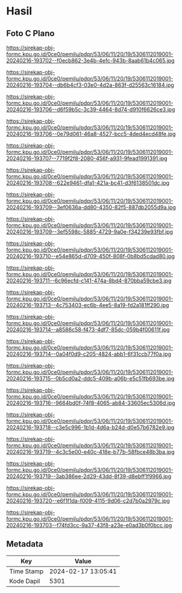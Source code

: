 # Hasil

## Foto C Plano

https://sirekap-obj-formc.kpu.go.id/0ce0/pemilu/pdpr/53/06/11/20/19/5306112019001-20240216-193702--f0ecb862-3e4b-4efc-943b-8aab61b4c065.jpg

https://sirekap-obj-formc.kpu.go.id/0ce0/pemilu/pdpr/53/06/11/20/19/5306112019001-20240216-193704--db6b4cf3-03e0-4d2a-863f-d25563c16184.jpg

https://sirekap-obj-formc.kpu.go.id/0ce0/pemilu/pdpr/53/06/11/20/19/5306112019001-20240216-193706--d6f59b5c-3c39-4464-8d74-d910f6626ce3.jpg

https://sirekap-obj-formc.kpu.go.id/0ce0/pemilu/pdpr/53/06/11/20/19/5306112019001-20240216-193706--0e79d061-46a8-4527-bcc5-4ded4ecd48fe.jpg

https://sirekap-obj-formc.kpu.go.id/0ce0/pemilu/pdpr/53/06/11/20/19/5306112019001-20240216-193707--7719f2f8-2080-456f-a931-9fead1991391.jpg

https://sirekap-obj-formc.kpu.go.id/0ce0/pemilu/pdpr/53/06/11/20/19/5306112019001-20240216-193708--622e9461-dfa1-421a-bc41-d3f6138501dc.jpg

https://sirekap-obj-formc.kpu.go.id/0ce0/pemilu/pdpr/53/06/11/20/19/5306112019001-20240216-193709--3ef0636a-dd80-4350-82f5-887db2055d9a.jpg

https://sirekap-obj-formc.kpu.go.id/0ce0/pemilu/pdpr/53/06/11/20/19/5306112019001-20240216-193709--3ef5598c-5885-4729-9a0e-f34239e93fbf.jpg

https://sirekap-obj-formc.kpu.go.id/0ce0/pemilu/pdpr/53/06/11/20/19/5306112019001-20240216-193710--e54e865d-d709-450f-808f-0b8bd5cdad80.jpg

https://sirekap-obj-formc.kpu.go.id/0ce0/pemilu/pdpr/53/06/11/20/19/5306112019001-20240216-193711--6c96ecfd-c141-474a-8bd4-870bba59cbe3.jpg

https://sirekap-obj-formc.kpu.go.id/0ce0/pemilu/pdpr/53/06/11/20/19/5306112019001-20240216-193713--4c753403-ec6b-4ee5-8a19-fd2a181ff290.jpg

https://sirekap-obj-formc.kpu.go.id/0ce0/pemilu/pdpr/53/06/11/20/19/5306112019001-20240216-193714--a8586c58-f473-4df7-85dc-059b4f00611f.jpg

https://sirekap-obj-formc.kpu.go.id/0ce0/pemilu/pdpr/53/06/11/20/19/5306112019001-20240216-193714--0a04f0d9-c205-4824-abb1-6f31ccb77f0a.jpg

https://sirekap-obj-formc.kpu.go.id/0ce0/pemilu/pdpr/53/06/11/20/19/5306112019001-20240216-193715--0b5cd0a2-ddc5-409b-a06b-e5c51fb693be.jpg

https://sirekap-obj-formc.kpu.go.id/0ce0/pemilu/pdpr/53/06/11/20/19/5306112019001-20240216-193716--9664bd0f-74f8-4065-ab84-33605ec5306d.jpg

https://sirekap-obj-formc.kpu.go.id/0ce0/pemilu/pdpr/53/06/11/20/19/5306112019001-20240216-193718--c3e5c996-1b1d-4d6a-b24d-d0e57b6782e9.jpg

https://sirekap-obj-formc.kpu.go.id/0ce0/pemilu/pdpr/53/06/11/20/19/5306112019001-20240216-193719--4c3c5e00-e40c-418e-b77b-58fbce48b3ba.jpg

https://sirekap-obj-formc.kpu.go.id/0ce0/pemilu/pdpr/53/06/11/20/19/5306112019001-20240216-193719--3ab386ee-2d29-43dd-8f39-d8ebff1f9966.jpg

https://sirekap-obj-formc.kpu.go.id/0ce0/pemilu/pdpr/53/06/11/20/19/5306112019001-20240216-193720--e6f1f1da-f009-4115-9d06-c2d7b0a2979c.jpg

https://sirekap-obj-formc.kpu.go.id/0ce0/pemilu/pdpr/53/06/11/20/19/5306112019001-20240216-193703--f74fd3cc-9a37-43f8-a23e-e0ad3b0f0bcc.jpg


## Metadata

| Key        | Value               |
| ---------- | ------------------- |
| Time Stamp | 2024-02-17 13:05:41 |
| Kode Dapil | 5301                |



